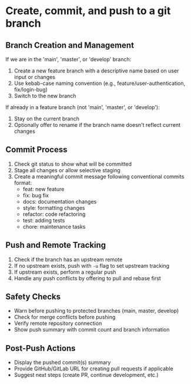 # Create, commit, and push to a git branch

## Branch Creation and Management
If we are in the 'main', 'master', or 'develop' branch:
1. Create a new feature branch with a descriptive name based on user input or changes
2. Use kebab-case naming convention (e.g., feature/user-authentication, fix/login-bug)
3. Switch to the new branch

If already in a feature branch (not 'main', 'master', or 'develop'):
1. Stay on the current branch
2. Optionally offer to rename if the branch name doesn't reflect current changes

## Commit Process
1. Check git status to show what will be committed
2. Stage all changes or allow selective staging
3. Create a meaningful commit message following conventional commits format:
   - feat: new feature
   - fix: bug fix
   - docs: documentation changes
   - style: formatting changes
   - refactor: code refactoring
   - test: adding tests
   - chore: maintenance tasks

## Push and Remote Tracking
1. Check if the branch has an upstream remote
2. If no upstream exists, push with `-u` flag to set upstream tracking
3. If upstream exists, perform a regular push
4. Handle any push conflicts by offering to pull and rebase first

## Safety Checks
- Warn before pushing to protected branches (main, master, develop)
- Check for merge conflicts before pushing
- Verify remote repository connection
- Show push summary with commit count and branch information

## Post-Push Actions
- Display the pushed commit(s) summary
- Provide GitHub/GitLab URL for creating pull requests if applicable
- Suggest next steps (create PR, continue development, etc.)